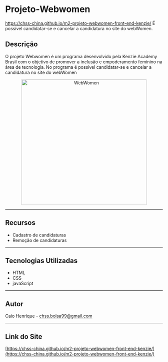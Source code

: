 # Projeto-Webwomen
https://chss-china.github.io/m2-projeto-webwomen-front-end-kenzie/
É possível candidatar-se e cancelar a candidatura no site do webWomen.

## Descrição
O projeto Webwomen é um programa desenvolvido pela Kenzie Academy Brasil com o objetivo de promover a inclusão e empoderamento feminino na área de tecnologia. No programa é possivel candidatar-se e cancelar a candidatura no site do webWomen

<p align="center">
  <img src="https://th.bing.com/th/id/R.da72542212f563a2929af085d0e6a48b?rik=NTO9%2f16LqEGw6A&pid=ImgRaw&r=0" alt="WebWomen" width="400">
</p>

---

## Recursos

- Cadastro de candidaturas
- Remoção de candidaturas

---

## Tecnologias Utilizadas

- HTML
- CSS
- javaScript
---

## Autor

Caio Henrique - [chss.bolsa99@gmail.com](mailto:chss.bolsa99@gmail.com)

---
## Link do Site

[https://chss-china.github.io/m2-projeto-webwomen-front-end-kenzie/](https://chss-china.github.io/m2-projeto-webwomen-front-end-kenzie/)
